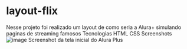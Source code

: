 # layout-flix
Nesse projeto foi realizado um layout de como seria a Alura+ simulando paginas de streaming famosos
Tecnologias
HTML
CSS
Screenshots
![image](https://user-images.githubusercontent.com/50896077/220693049-6a73c9ec-268b-48cb-b89a-2944ee6cc606.png)
Screenshot da tela inicial do Alura Plus
